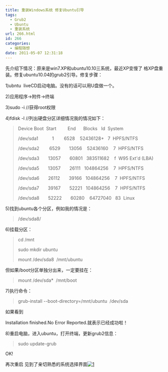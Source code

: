 ```yaml
---
title: 重装Windows系统 修复Ubuntu引导
tags:
  - Grub2
  - Ubuntu
  - 重装系统
url: 266.html
id: 266
categories:
  - 编程随想
date: 2011-05-07 12:31:18
---
```


先介绍下情况：原来是win7.XP和ubuntu10.10三系统，最近XP变慢了 格XP盘重装。修复ubuntu10.04的grub2引导。修复步骤：

1)ubntu  liveCD启动电脑。没有的话可以用U盘做一个。

2)应用程序->附件->终端

3)sudo -i //获得root权限

4)fdisk -l //列出硬盘分区详细情况我的情况如下：

> Device Boot  Start         End      Blocks   Id  System
> 
> /dev/sda1           1        6528    52436128+   7  HPFS/NTFS
> 
> /dev/sda2        6529       13056    52436160    7  HPFS/NTFS
> 
> /dev/sda3       13057       60801   383511682    f  W95 Ext'd (LBA)
> 
> /dev/sda5       13057       26111   104864256    7  HPFS/NTFS
> 
> /dev/sda6       26112       39166   104864256    7  HPFS/NTFS
> 
> /dev/sda7       39167       52221   104864256    7  HPFS/NTFS
> 
> /dev/sda8       52222       60280    64727040   83  Linux

5)找到ubuntu各个分区，例如我的情况是：

> /dev/sda8/

6)挂载分区：

> cd /mnt
> 
> sudo mkdir ubuntu
> 
> mount /dev/sda8  /mnt/ubuntu

但如果/boot分区单独分出来，一定要挂在：

> mount /dev/sda*  /mnt/boot

7)执行命令：

> grub-install --boot-directory=/mnt/ubuntu  /dev/sda

如果看到

Installation finished.No Error Reported.就表示已经成功啦！

8)重启电脑，进入ubuntu，打开终端，更新grub2信息：

> sudo update-grub

OK!

再次重启 见到了亲切熟悉的系统选择界面[![](http://ccc5.cc/wp-content/uploads/2011/05/13.jpg "1")](http://ccc5.cc/wp-content/uploads/2011/05/13.jpg)